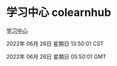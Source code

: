 # 学习中心 colearnhub
[学习中心](http://219.139.196.158:56308/colearnhub/)

2022年 06月 26日 星期日 13:50:01 CST

2022年 06月 26日 星期日 05:50:01 GMT
